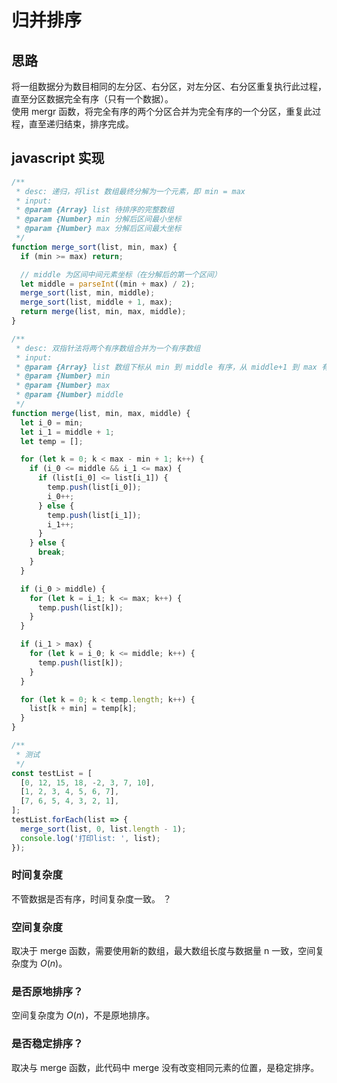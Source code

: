 # 归并排序

## 思路  
将一组数据分为数目相同的左分区、右分区，对左分区、右分区重复执行此过程，直至分区数据完全有序（只有一个数据）。  
使用 mergr 函数，将完全有序的两个分区合并为完全有序的一个分区，重复此过程，直至递归结束，排序完成。

## javascript 实现 
```js
/**
 * desc: 递归，将list 数组最终分解为一个元素，即 min = max
 * input:
 * @param {Array} list 待排序的完整数组
 * @param {Number} min 分解后区间最小坐标
 * @param {Number} max 分解后区间最大坐标
 */
function merge_sort(list, min, max) {
  if (min >= max) return;

  // middle 为区间中间元素坐标（在分解后的第一个区间）
  let middle = parseInt((min + max) / 2);
  merge_sort(list, min, middle);
  merge_sort(list, middle + 1, max);
  return merge(list, min, max, middle);
}

/**
 * desc: 双指针法将两个有序数组合并为一个有序数组
 * input:
 * @param {Array} list 数组下标从 min 到 middle 有序，从 middle+1 到 max 有序
 * @param {Number} min 
 * @param {Number} max 
 * @param {Number} middle 
 */
function merge(list, min, max, middle) {
  let i_0 = min;
  let i_1 = middle + 1;
  let temp = [];

  for (let k = 0; k < max - min + 1; k++) {
    if (i_0 <= middle && i_1 <= max) {
      if (list[i_0] <= list[i_1]) {
        temp.push(list[i_0]);
        i_0++;
      } else {
        temp.push(list[i_1]);
        i_1++;
      }
    } else {
      break;
    }
  }

  if (i_0 > middle) {
    for (let k = i_1; k <= max; k++) {
      temp.push(list[k]);
    }
  }

  if (i_1 > max) {
    for (let k = i_0; k <= middle; k++) {
      temp.push(list[k]);
    }
  }

  for (let k = 0; k < temp.length; k++) {
    list[k + min] = temp[k];
  }
}

/**
 * 测试
 */
const testList = [
  [0, 12, 15, 18, -2, 3, 7, 10],
  [1, 2, 3, 4, 5, 6, 7],
  [7, 6, 5, 4, 3, 2, 1],
];
testList.forEach(list => {
  merge_sort(list, 0, list.length - 1);
  console.log('打印list: ', list);
});
```

### 时间复杂度
不管数据是否有序，时间复杂度一致。
？

### 空间复杂度
取决于 merge 函数，需要使用新的数组，最大数组长度与数据量 n 一致，空间复杂度为 $O(n)$。

### 是否原地排序？
空间复杂度为 $O(n)$，不是原地排序。

### 是否稳定排序？
取决与 merge 函数，此代码中 merge 没有改变相同元素的位置，是稳定排序。

